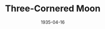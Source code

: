 ---
title: Three-Cornered Moon
date: 1935-04-16
opening_date: 1935-04-16
closing_date:
layout: productions
playbill:
Theatre: Theatre Jacksonville
cast:
- Jenny: Cynthia Segraves
- Kitty: Cynthia Segraves
- Messenger Boy: Jim Marron
- Douglas Rimplegar: John Salzer
- Dr. Alan Stevens: Leon Corbin
- Elizabeth Rimplegar: Marion Hendry
- Eddie Rimplegar: Neal Tyler, Jr.
- Kenneth Rimplegar: Oscar Landgren
- Donald: Will Shapiro
- Mrs. Rimplegar: Zide F. Broward
crew:
- Staging:
  - Frances Blackwell
- Properties:
  - Mary Courtney
- Director:
  - Robert C. Von Riggle
---